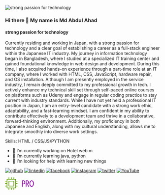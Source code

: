 ![strong passion for technology](https://pbs.twimg.com/profile_banners/2905138348/1664827663/1500x500)
### Hi there 👋 My name is Md Abdul Ahad
#### strong passion for technology

Currently residing and working in Japan, with a strong passion for technology and a clear goal of establishing a career as a full-stack engineer within the Japanese IT industry.
My journey in information technology began in Bangladesh, where I studied at a specialized IT training center and gained foundational knowledge in web design and development. During this time, I also acquired hands-on experience through a part-time role at an IT company, where I worked with HTML, CSS, JavaScript, hardware repair, and OS installation.
Although I am presently employed in the service industry, I remain deeply committed to my professional growth in tech. I actively enhance my technical skill set through self-paced online courses on platforms such as Udemy and engage in regular coding practice to stay current with industry standards.
While I have not yet held a professional IT position in Japan, I am an entry-level candidate with a strong work ethic, adaptability, and a fast-learning mindset. I am confident in my ability to contribute effectively to a development team and thrive in a collaborative, forward-thinking environment. Additionally, my proficiency in both Japanese and English, along with my cultural understanding, allows me to integrate smoothly into diverse work settings.

Skills: HTML / CSS/JS/PYTHON 

- 🔭 I’m currently working on Hotel web m 
- 🌱 I’m currently learning java, python 
- 🤔 I’m looking for help with learning new things 


[<img src='https://cdn.jsdelivr.net/npm/simple-icons@3.0.1/icons/github.svg' alt='github' height='40'>](https://github.com/https://github.com/ahadjp)  [<img src='https://cdn.jsdelivr.net/npm/simple-icons@3.0.1/icons/linkedin.svg' alt='linkedin' height='40'>](https://www.linkedin.com/in/https://www.linkedin.com/in/ahadjp//)  [<img src='https://cdn.jsdelivr.net/npm/simple-icons@3.0.1/icons/facebook.svg' alt='facebook' height='40'>](https://www.facebook.com/https://www.facebook.com/farhan.jillo/)  [<img src='https://cdn.jsdelivr.net/npm/simple-icons@3.0.1/icons/instagram.svg' alt='instagram' height='40'>](https://www.instagram.com/https://www.instagram.com/farhan.jillo//)  [<img src='https://cdn.jsdelivr.net/npm/simple-icons@3.0.1/icons/twitter.svg' alt='twitter' height='40'>](https://twitter.com/https://x.com/jillo_bd)  [<img src='https://cdn.jsdelivr.net/npm/simple-icons@3.0.1/icons/youtube.svg' alt='YouTube' height='40'>](https://www.youtube.com/channel/https://www.youtube.com/@Farhan.jillo03)  

<a href='https://docs.github.com/en/developers'><img src='https://raw.githubusercontent.com/acervenky/animated-github-badges/master/assets/devbadge.gif' width='40' height='40'></a> <a href='https://github.com/pricing'><img src='https://raw.githubusercontent.com/acervenky/animated-github-badges/master/assets/pro.gif' width='40' height='40'></a> 

